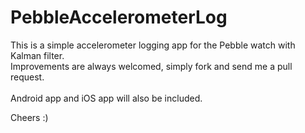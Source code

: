 PebbleAccelerometerLog
======================

This is a simple accelerometer logging app for the Pebble watch with Kalman filter.<br>
Improvements are always welcomed, simply fork and send me a pull request.<br><br>
Android app and iOS app will also be included.

Cheers :)
